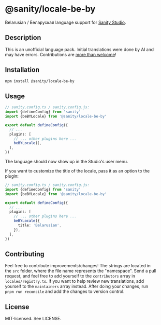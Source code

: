 # @sanity/locale-be-by

Belarusian / Беларуская language support for [Sanity Studio](https://www.sanity.io/).

## Description

This is an unofficial language pack. Initial translations were done by AI and may have errors. Contributions are [more than welcome](#contributing)!

## Installation

```sh
npm install @sanity/locale-be-by
```

## Usage

```ts
// sanity.config.ts / sanity.config.js:
import {defineConfig} from 'sanity'
import {beBYLocale} from '@sanity/locale-be-by'

export default defineConfig({
  // ...
  plugins: [
    // ... other plugins here ...
    beBYLocale(),
  ],
})
```

The language should now show up in the Studio's user menu.

If you want to customize the title of the locale, pass it as an option to the plugin:

```ts
// sanity.config.ts / sanity.config.js:
import {defineConfig} from 'sanity'
import {beBYLocale} from '@sanity/locale-be-by'

export default defineConfig({
  // ...
  plugins: [
    // ... other plugins here ...
    beBYLocale({
      title: 'Belarusian',
    }),
  ],
})
```

## Contributing

Feel free to contribute improvements/changes! The strings are located in the `src` folder, where the file name represents the "namespace". Send a pull request, and feel free to add yourself to the `contributors` array in `locales/registry.ts`. If you want to help review new translations, add yourself to the `maintainers` array instead. After doing your changes, run `pnpm run reconcile` and add the changes to version control.

## License

MIT-licensed. See LICENSE.
